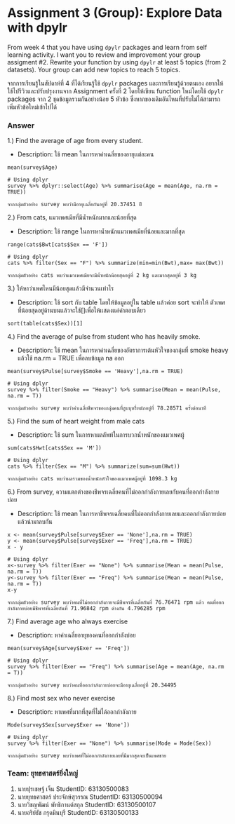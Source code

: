 # Assignment 3 (Group): Explore Data with dpylr

From week 4 that you have using `dpylr` packages and learn from self learning activity. I want you to review and improvement your group assigment #2. Rewrite your function by using `dpylr` at least 5 topics (from 2 datasets). Your group can add new topics to reach 5 topics.

จากการเรียนรู้ในสัปดาห์ที่ 4 ที่ได้เรียนรู้ใช้ `dpylr` packages และการเรียนรู้ด้วยตนเอง อยากให้ใช้ไปรีวิวและปรับปรุงงานจาก Assignment ครั้งที่ 2 โดยให้เขียน function ใหม่โดยใช้ `dpylr` packages จาก 2 ชุดข้อมูลรวมกันอย่างน้อย 5 หัวข้อ ซึ่งหากของเดิมอันไหนที่ปรับไม่ได้สามารถเพิ่มหัวข้อใหม่เข้าไปได้

### Answer

1.) Find the average of age from every student.
- Description: ใช้ mean ในการหาค่าเฉลี่ยของอายุเเต่ละคน
```{R}
mean(survey$Age)

# Using dplyr
survey %>% dplyr::select(Age) %>% summarise(Age = mean(Age, na.rm = TRUE))  

จากกลุ่มตัวอย่าง survey พบว่ามีอายุเฉลี่ยกันอยู่ที่ 20.37451 ปี
```
2.) From cats, แมวเพศเมียที่มีน้ำหนักมากและน้อยที่สุด
- Description: ใช้ range ในการหาน้ำหนักแมวเพศเมียที่น้อยและมากที่สุด

```{R}
range(cats$Bwt[cats$Sex == 'F'])

# Using dplyr
cats %>% filter(Sex == "F") %>% summarize(min=min(Bwt),max= max(Bwt))

จากกลุ่มตัวอย่าง cats พบว่าแมวเพศเมียจะมีน้ำหนักน้อยสุดอยู่ที่ 2 kg และมากสุดอยู่ที่ 3 kg
```

3.) ให้หาว่าเพศไหนมีน้อยสุดเเล้วมีจำนวนเท่าไร
- Description: ใช้ sort กับ table โดยให้ข้อมูลอยู่ใน table เเล้วค่อย sort จะทำให้ ตัวเพศที่น้อยสุดอยู่ด้านบนเเล้วจะใช้[]เพื่อให้เเสดงเเค่คำตอบเดียว
```{R}
sort(table(cats$Sex))[1]
```

4.) Find the average of pulse from student who has heavily smoke.
- Description: ใช้ mean ในการหาค่าเฉลี่ยของอัตราการเต้นหัวใจของกลุ่มที่ smoke heavy แล้วใช้ na.rm = TRUE เพื่อลบข้อมูล na ออก
```{R}
mean(survey$Pulse[survey$Smoke == 'Heavy'],na.rm = TRUE)

# Using dplyr
survey %>% filter(Smoke == "Heavy") %>% summarise(Mean = mean(Pulse, na.rm = T))

จากกลุ่มตัวอย่าง survey พบว่าค่าเฉลี่ยชีพจรของกลุ่มคนที่สูบบุหรี่หนักอยู่ที่ 78.28571 ครั้งต่อนาที
```

5.) Find the sum of heart weight from male cats
- Description: ใช้ sum ในการหาผลลัพท์ในการบวกน้ำหนักของแมวเพศผู้
```{R}
sum(cats$Hwt[cats$Sex == 'M'])

# Using dplyr
cats %>% filter(Sex == "M") %>% summarize(sum=sum(Hwt))

จากกลุ่มตัวอย่าง cats พบว่าผลรวมของน้ำหนักหัวใจของแมวเพศผู้อยู่ที่ 1098.3 kg
```

6.) From survey, ความแตกต่างของชีพจรเฉลี่ยคนที่ไม่ออกกำลังกายเลยกับคนที่ออกกำลังกายบ่อย
- Description: ใช้ mean ในการหาชีพจรเฉลี่ยคนที่ไม่ออกกำลังกายเลยและออกกำลังกายบ่อย แล้วนำมาลบกัน

```{R}
x <- mean(survey$Pulse[survey$Exer == 'None'],na.rm = TRUE)
y <- mean(survey$Pulse[survey$Exer == 'Freq'],na.rm = TRUE)
x - y

# Using dplyr
x<-survey %>% filter(Exer == "None") %>% summarise(Mean = mean(Pulse, na.rm = T))
y<-survey %>% filter(Exer == "Freq") %>% summarise(Mean = mean(Pulse, na.rm = T))
x-y

จากกลุ่มตัวอย่าง survey พบว่าคนที่ไม่ออกกำลังกายจะมีชีพจรที่เฉลี่ยกันที่ 76.76471 rpm แล้ว คนที่ออกกำลังกายบ่อยมีชีพจรที่เฉลี่ยกันที่ 71.96842 rpm ต่างกัน 4.796285 rpm
```

7.) Find average age who always exercise
- Description: หาค่าเฉลี่ยอายุของคนที่ออกกำลังบ่อย
```{R}
mean(survey$Age[survey$Exer == 'Freq'])

# Using dplyr
survey %>% filter(Exer == "Freq") %>% summarise(Age = mean(Age, na.rm = T))

จากกลุ่มตัวอย่าง survey พบว่าคนที่ออกกำลังกายบ่อยจะมีอายุเฉลี่ยอยู่ที่ 20.34495
```

8.) Find most sex who never exercise
- Description: หาเพศที่มากที่สุดที่ไม่ได้ออกกำลังกาย
```{R}
Mode(survey$Sex[survey$Exer == 'None'])

# Using dplyr
survey %>% filter(Exer == "None") %>% summarise(Mode = Mode(Sex))

จากกลุ่มตัวอย่าง survey พบว่าเพศที่ไม่ออกกำลังกายเลยที่มีมากสุดจะเป็นเพศชาย
```

### Team: ยุทธศาสตร์ยิ่งใหญ่

1. นายปุรเชษฐ์ เจิ้น             StudentID: 63130500083
2. นายยุทธศาสตร์ ประจักษ์สุวรรณ  StudentID: 63130500094
3. นายวิชญพัฒน์ พัทธิกานต์สกุล   StudentID: 63130500107
4. นายอริย์ธัช กรุดมินบุรี         StudentID: 63130500133
